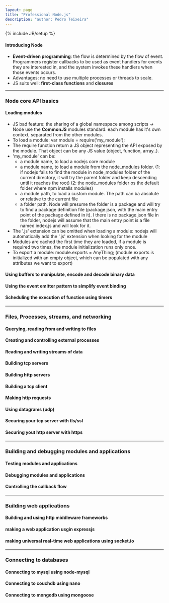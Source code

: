 ```yaml
---
layout: page
title: "Professional Node.js"
description: "author: Pedro Teixeira"
---
```

{% include JB/setup %}

#### Introducing Node

* **Event-driven programming**: the flow is determined by the flow of event. Programmers register callbacks to be used as event handlers for events they are interested in, and the system invokes these handlers when those events occurs. 
* Advantages: no need to use multiple processes or threads to scale. 
* JS suits well: **first-class functions** and **closures**

***

### Node core API basics

#### Loading modules

* JS bad feature: the sharing of a global namespace among scripts -> Node use the **CommonJS** modules standard: each module has it's own context, separated from the other modules.
* To load a module: var module = require('my_module');
* The require function return a JS object representing the API exposed by the module. That object can be any JS value (object, function, array..). 
* 'my_module' can be:
	- a module name, to load a nodejs core module
	- a module name, to load a module from the node_modules folder. (1: if nodejs fails to find the module in node_modules folder of the current directory, it will try the parent folder and keep descending until it reaches the root) (2: the node_modules folder os the default folder where npm installs modules)
	- a module path, to load a custom module. The path can ba absolute or relative to the current file
	- a folder path. Node will presume the folder is a package and will try to find a package definition file (package.json, with the main entry point of the package defined in it). I there is no package.json file in the folder, nodejs will assume that the main entry point is a file named index.js and will look for it.
* The '.js' extension can be omitted when loading a module: nodejs will automatically add the '.js' extension when looking for the module
* Modules are cached the first time they are loaded, if a module is required two times, the module initialization runs only once.
* To export a module: module.exports = AnyThing; (module.exports is initialized with an empty object, which can be populated with any attributes we want to export)


#### Using buffers to manipulate, encode and decode binary data

#### Using the event emitter pattern to simplify event binding

#### Scheduling the execution of function using timers

***

### Files, Processes, streams, and networking

#### Querying, reading from and writing to files

#### Creating and controlling external processes

#### Reading and writing streams of data

#### Building tcp servers

#### Building http servers

#### Building a tcp client

#### Making http requests

#### Using datagrams (udp)

#### Securing your tcp server with tls/ssl

#### Securing yout http server with https

***

### Building and debugging modules and applications

#### Testing modules and applications

#### Debugging modules and applications

#### Controlling the callback flow

***

### Building web applications

#### Building and using http middleware frameworks

#### making a web application usgin expressjs

#### making universal real-time web applications using socket.io

***

### Connecting to databases

#### Connecting to mysql using node-mysql

#### Connecting to couchdb using nano

#### Connecting to mongodb using mongoose

